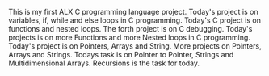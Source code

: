  This is my first ALX C programming language project.
Today's project is on variables, if, while and else loops in C programming.
Today's C project is on functions and nested loops.
The forth project is on C debugging.
Today's projects is on more Functions and more Nested loops in C programming.
Today's project is on Pointers, Arrays and String.
More projects on Pointers, Arrays and Strings.
Todays task is on Pointer to Pointer, Strings and Multidimensional Arrays.
Recursions is the task for today.
